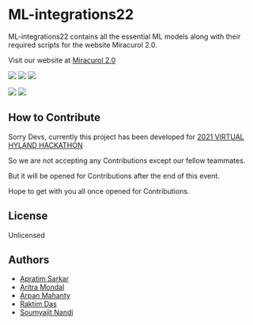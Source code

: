 # ML-integrations22

ML-integrations22 contains all the essential ML models along with their required scripts for the website Miracurol 2.0.

Visit our website at [Miracurol 2.0](https://soumyajitnandi.000webhostapp.com/)

<!-- Badge -->

![](https://img.shields.io/github/contributors/GCETTB-HYLAND-HACK-22/ML-integrations22)
![](https://img.shields.io/github/commit-activity/m/GCETTB-HYLAND-HACK-22/ML-integrations22)
![](https://img.shields.io/github/last-commit/GCETTB-HYLAND-HACK-22/ML-integrations22)

![](https://img.shields.io/website?url=https%3A%2F%2Fsoumyajitnandi.000webhostapp.com%2F)
![](https://img.shields.io/website?label=backend%20api&url=https%3A%2F%2Fgcettbiaans22.herokuapp.com%2Fapi%2Fdocs)
<!-- ![Tests](https://github.com/GCETT-Berhampore/CollegeConnect-Backend/workflows/Tests/badge.svg) -->


<!-- /Badge -->


## How to Contribute

Sorry Devs, currently this project has been developed for [2021 VIRTUAL HYLAND HACKATHON](https://www.hyland.com/en/explore/hy-tech/tech-outreach-overview/hyland-hackathon)

So we are not accepting any Contributions except our fellow teammates.

But it will be opened for Contributions after the end of this event.

Hope to get with you all once opened for Contributions.


## License

Unlicensed

## Authors
- [Apratim Sarkar](@axen46)
- [Aritra Mondal](@Aritra-Mondal)
- [Arpan Mahanty](@Edumate696)
- [Raktim Das](@raktimdas2238)
- [Soumyajit Nandi](@soumyajitnandi1)
